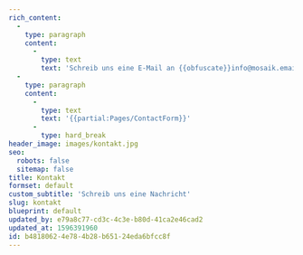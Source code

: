 ```yaml
---
rich_content:
  -
    type: paragraph
    content:
      -
        type: text
        text: 'Schreib uns eine E-Mail an {{obfuscate}}info@mosaik.email{{/obfuscate}} oder nutze das Kontaktformular:'
  -
    type: paragraph
    content:
      -
        type: text
        text: '{{partial:Pages/ContactForm}}'
      -
        type: hard_break
header_image: images/kontakt.jpg
seo:
  robots: false
  sitemap: false
title: Kontakt
formset: default
custom_subtitle: 'Schreib uns eine Nachricht'
slug: kontakt
blueprint: default
updated_by: e79a8c77-cd3c-4c3e-b80d-41ca2e46cad2
updated_at: 1596391960
id: b4818062-4e78-4b28-b651-24eda6bfcc8f
---
```

